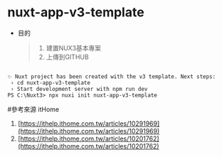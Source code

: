 # nuxt-app-v3-template
* 目的
  > 1. 建置NUX3基本專案
  > 2. 上傳到GITHUB

<code>
✨ Nuxt project has been created with the v3 template. Next steps:
 › cd nuxt-app-v3-template  
 › Start development server with npm run dev 
PS C:\Nuxt3> npx nuxi init nuxt-app-v3-template
</code>

#參考來源 itHome
1. [https://ithelp.ithome.com.tw/articles/10291969](https://ithelp.ithome.com.tw/articles/10291969)
2. [https://ithelp.ithome.com.tw/articles/10201762](https://ithelp.ithome.com.tw/articles/10201762)
